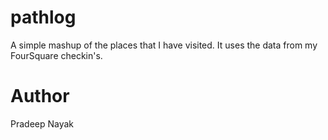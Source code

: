 pathlog
=======

A simple mashup of the places that I have visited. It uses the data from my FourSquare checkin's.

Author
======
Pradeep Nayak
